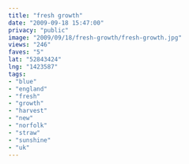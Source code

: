 ```yaml
---
title: "fresh growth"
date: "2009-09-18 15:47:00"
privacy: "public"
image: "2009/09/18/fresh-growth/fresh-growth.jpg"
views: "246"
faves: "5"
lat: "52843424"
lng: "1423587"
tags:
- "blue"
- "england"
- "fresh"
- "growth"
- "harvest"
- "new"
- "norfolk"
- "straw"
- "sunshine"
- "uk"
---
```

<a href="/photos/2009/09/19/fresh-growth" rel="nofollow"></a>
